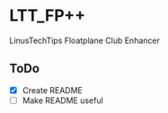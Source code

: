 # LTT_FP++
LinusTechTips Floatplane Club Enhancer

## ToDo
- [x]  Create README
- [ ]  Make README useful